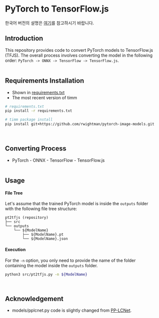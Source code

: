 # PyTorch to TensorFlow.js
한국어 버전의 설명은 [여기](./docs/README_ko.md)를 참고하시기 바랍니다.

## Introduction
This repository provides code to convert PyTorch models to TensorFlow.js (TFJS).
The overall process involves converting the model in the following order: `PyTorch -> ONNX -> TensorFlow -> TensorFlow.js`.
<br><br>

## Requirements Installation
* Shown in [requirements.txt](requirements.txt)
* The most recent version of timm
```bash
# requirements.txt
pip install -r requirements.txt

# timm package install
pip install git+https://github.com/rwightman/pytorch-image-models.git
```
<br>

## Converting Process
* PyTorch - ONNX - TensorFlow - TensorFlow.js
<br><br>

## Usage
#### File Tree
Let's assume that the trained PyTorch model is inside the `outputs` folder with the following file tree structure:
```
pt2tfjs (repository)
├── src
└── outputs
    └── ${ModelName}
        ├── ${ModelName}.pt
        └── ${ModelName}.json

```
#### Execution
For the `-n` option, you only need to provide the name of the folder containing the model inside the `outputs` folder.
```bash
python3 src/pt2tfjs.py -n ${ModelName}
```
<br>

## Acknowledgement
* models/pplcnet.py code is slightly changed from [PP-LCNet](https://github.com/ngnquan/PP-LCNet/blob/main/pplcnet.py).